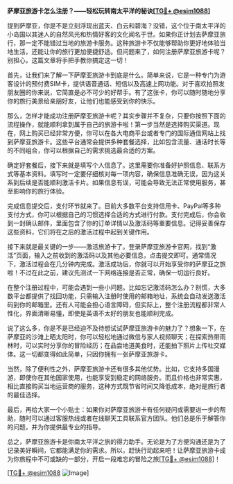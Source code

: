**萨摩亚旅游卡怎么注册？——轻松玩转南太平洋的秘诀[[TG💪+ @esim1088](https://t.me/s/esim1088)]**

提到萨摩亚，你是不是立刻浮现出蓝天、白云和碧海？没错，这个位于南太平洋的小岛国以其迷人的自然风光和热情好客的文化闻名于世。如果你正计划去萨摩亚旅行，那一定不能错过当地的旅游卡服务。这种旅游卡不仅能够帮助你更好地体验当地生活，还能让你的旅行更加便捷舒适。但问题来了，如何注册萨摩亚旅游卡呢？别担心，这篇文章将手把手教你搞定这一切！

首先，让我们来了解一下萨摩亚旅游卡到底是什么。简单来说，它是一种专门为游客设计的预付费SIM卡，提供语音通话、短信以及高速上网功能。对于喜欢拍照发朋友圈的你来说，它简直是必不可少的好帮手。有了这张卡，你可以随时随地分享你的旅行美景给亲朋好友，让他们也能感受到你的快乐。

那么，怎样才能成功注册萨摩亚旅游卡呢？其实步骤并不复杂，只要你按照下面的流程操作，就能顺利拿到属于自己的旅游卡啦！第一步当然是选择购买渠道。现在，网上购买已经非常方便，你可以在各大电商平台或者专门的国际通信网站上找到萨摩亚旅游卡。这些平台通常会提供多种套餐选择，比如包含流量、通话时长等的不同组合，你可以根据自己的需求挑选最合适的方案。

确定好套餐后，接下来就是填写个人信息了。这里需要你准备好护照信息、联系方式等基本资料。填写时一定要仔细核对每一项内容，确保信息准确无误，因为这关系到后续是否能顺利激活卡片。如果信息有误，可能会导致无法正常使用服务，甚至影响你的旅行体验。

完成信息提交后，支付环节就来了。目前大多数平台支持信用卡、PayPal等多种支付方式，你可以根据自己的习惯选择合适的方式进行付款。支付完成后，你会收到一封确认邮件，里面包含了你的订单详情以及激活码等重要信息。记得妥善保存这些资料，它们将在之后的激活过程中起到关键作用。

接下来就是最关键的一步——激活旅游卡了。登录萨摩亚旅游卡官网，找到“激活”页面，输入之前收到的激活码以及其他必要信息，点击提交即可。通常情况下，激活过程会在几分钟内完成。激活成功后，你就可以开始享受你的萨摩亚之旅啦！不过在此之前，建议先测试一下网络连接是否正常，确保一切运行良好。

在整个注册过程中，可能会遇到一些小问题。比如忘记激活码怎么办？别慌，大多数平台都提供了找回功能，只需输入注册时使用的邮箱地址，系统会自动发送激活码到你的邮箱里。还有人可能会担心语言障碍，但实际上，整个注册流程都非常人性化，界面清晰易懂，即使是英语不太好的朋友也能顺利完成。

说了这么多，你是不是已经迫不及待想试试萨摩亚旅游卡的魅力了？想象一下，在萨摩亚的沙滩上晒太阳时，你可以轻松地通过微信与家人视频聊天；在探索热带雨林时，可以实时分享你的冒险经历；在品尝地道美食时，还能拍下照片上传社交媒体。这一切都变得如此简单，只因你拥有一张萨摩亚旅游卡。

当然，除了便利性之外，萨摩亚旅游卡还有很多其他优势。比如，它支持多国漫游，即使你在其他国家使用，也能享受到稳定的网络服务。而且价格也非常实惠，相比直接购买当地运营商的服务，这种方式既节省时间又降低成本，绝对是旅行者的最佳选择。

最后，再给大家一个小贴士：如果你对萨摩亚旅游卡有任何疑问或需要进一步的帮助，随时可以通过客服热线或者在线聊天工具联系官方团队。他们总是乐于解答你的问题，并为你提供最专业的指导。

总之，萨摩亚旅游卡是你南太平洋之旅的得力助手。无论是为了方便沟通还是为了记录美好瞬间，它都能满足你的需求。所以，赶快行动起来吧！让萨摩亚旅游卡成为你旅程中不可或缺的一部分，开启一段难忘的冒险之旅[[TG💪+ @esim1088](https://t.me/s/esim1088)]！

[[TG💪+ @esim1088](https://t.me/s/esim1088) ![Image](https://i.postimg.cc/4NQfJmqS/Snipaste-2025-05-13-00-14-12.png)]